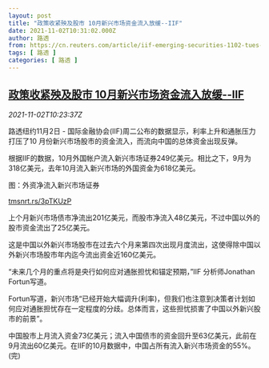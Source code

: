 ```yaml
---
layout: post
title: "政策收紧殃及股市 10月新兴市场资金流入放缓--IIF"
date: 2021-11-02T10:31:02.000Z
author: 路透
from: https://cn.reuters.com/article/iif-emerging-securities-1102-tues-idCNKBS2HN17K
tags: [ 路透 ]
categories: [ 路透 ]
---
```

<!--1635849062000-->
[政策收紧殃及股市 10月新兴市场资金流入放缓--IIF](https://cn.reuters.com/article/iif-emerging-securities-1102-tues-idCNKBS2HN17K)
------

<div>
<div><i>2021-11-02T10:23:37Z</i></div><p>路透纽约11月2日 - 国际金融协会(IIF)周二公布的数据显示，利率上升和通胀压力打压了10 月份新兴市场股市的资金流入，而流向中国的总体资金出现反弹。</p><p>根据IIF的数据，10月外国帐户流入新兴市场证券249亿美元。相比之下，9月为318亿美元，去年10月流入新兴市场的外国资金为618亿美元。</p><p>图：外资净流入新兴市场证券</p><p><a href="https://tmsnrt.rs/3pTKUzP">tmsnrt.rs/3pTKUzP</a></p><p>上个月新兴市场债市净流出201亿美元，而股市净流入48亿美元，不过中国以外的股市资金流出了25亿美元。</p><p>这是中国以外新兴市场股市在过去六个月来第四次出现月度流出，这使得除中国以外新兴市场股市年内迄今流出资金近160亿美元。</p><p>“未来几个月的重点将是央行如何应对通胀担忧和锚定预期，”IIF 分析师Jonathan Fortun写道。</p><p>Fortun写道，新兴市场“已经开始大幅调升(利率)，但我们也注意到决策者计划如何应对通胀担忧存在一定程度的分歧。总体而言，这些担忧损害了中国以外新兴股市的前景”。</p><p>中国股市上月流入资金73亿美元；流入中国债市的资金回升至63亿美元，此前在9月流出60亿美元。在IIF的10月数据中，中国占所有流入新兴市场资金的55%。(完)</p>
</div>
